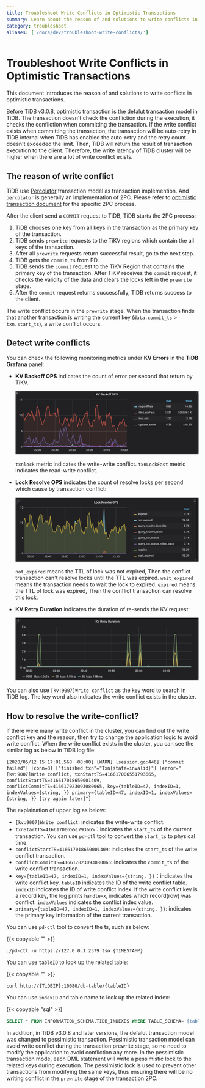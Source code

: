 ```yaml
---
title: Troubleshoot Write Conflicts in Optimistic Transactions
summary: Learn about the reason of and solutions to write conflicts in optimistic transactions.
category: troubleshoot
aliases: ['/docs/dev/troubleshoot-write-conflicts/']
---
```


# Troubleshoot Write Conflicts in Optimistic Transactions

This document introduces the reason of and solutions to write conflicts in optimistic transactions.

Before TiDB v3.0.8, optimistic transaction is the defalut transaction model in TiDB. The transaction doesn't check the confliction during the execution, it checks the confliction when committing the transaction. If the write conflict exists when committing the transaction, the transaction will be auto-retry in TiDB internal when TiDB has enabled the auto-retry and the retry count doesn't exceeded the limit. Then, TiDB will return the result of transaction execution to the client. Therefore, the write latency of TiDB cluster will be higher when there are a lot of write conflict exists.

## The reason of write conflict

TiDB use [Percolator](https://www.usenix.org/legacy/event/osdi10/tech/full_papers/Peng.pdf) transaction model as transaction implemention. And `percolator` is generally an implementation of 2PC. Please refer to [optimistic transaction document](/optimistic-transaction.md) for the specific 2PC process.

After the client send a `COMMIT` request to TiDB, TiDB starts the 2PC process:

1. TiDB chooses one key from all keys in the transaction as the primary key of the transaction.
2. TiDB sends `prewrite` requests to the TiKV regions which contain the all keys of the transaction.
3. After all `prewrite` requests return successful result, go to the next step.
4. TiDB gets the `commit_ts` from PD.
5. TiDB sends the `commit` request to the TiKV Region that contains the primary key of the transaction. After TiKV receives the `commit` request, it checks the validity of the data and clears the locks left in the `prewrite` stage.
6. After the `commit` request returns successfully, TiDB returns success to the client.

The write conflict occurs in the `prewrite` stage. When the transaction finds that another transaction is writing the current key (`data.commit_ts` > `txn.start_ts`), a write conflict occurs.

## Detect write conflicts

You can check the following monitoring metrics under **KV Errors** in the **TiDB Grafana** panel:

* **KV Backoff OPS** indicates the count of error per second that return by TiKV.

    ![kv-backoff-ops](/media/troubleshooting-write-conflict-kv-backoff-ops.png)

    `txnlock` metric indicates the write-write conflict. `txnLockFast` metric indicates the read-write conflict.

* **Lock Resolve OPS** indicates the count of resolve locks per second which cause by transaction conflict:

    ![lock-resolve-ops](/media/troubleshooting-write-conflict-lock-resolve-ops.png)

    `not_expired` means the TTL of lock was not expired, Then the conflict transaction can't resolve locks until the TTL was expired.
    `wait_expired` means the transaction needs to wait the lock to expired.
    `expired` means the TTL of lock was expired, Then the conflict transaction can resolve this lock.

* **KV Retry Duration** indicates the duration of re-sends the KV request:

     ![kv-retry-duration](/media/troubleshooting-write-conflict-kv-retry-duration.png)

You can also use `[kv:9007]Write conflict` as the key word to search in TiDB log. The key word also indicates the write conflict exists in the cluster.

## How to resolve the write-conflict?

If there were many write conflict in the cluster, you can find out the write conflict key and the reason, then try to change the application logic to avoid write conflict. When the write conflict exists in the cluster, you can see the similar log as below in TiDB log file:

```log
[2020/05/12 15:17:01.568 +08:00] [WARN] [session.go:446] ["commit failed"] [conn=3] ["finished txn"="Txn{state=invalid}"] [error="[kv:9007]Write conflict, txnStartTS=416617006551793665, conflictStartTS=416617018650001409, conflictCommitTS=416617023093080065, key={tableID=47, indexID=1, indexValues={string, }} primary={tableID=47, indexID=1, indexValues={string, }} [try again later]"]
```

The explaination of upper log as below:

* `[kv:9007]Write conflict`: indicates the write-write conflict.
* `txnStartTS=416617006551793665`：indicates the `start_ts` of the current transaction. You can use `pd-ctl` tool to convert the `start_ts` to physical time.
* `conflictStartTS=416617018650001409`: indicates the `start_ts` of the write conflict transaction.
* `conflictCommitTS=416617023093080065`: indicates the `commit_ts` of the write conflict transaction.
* `key={tableID=47, indexID=1, indexValues={string, }}`：indicates the write conflict key. `tableID` indicates the ID of the write conflict table. `indexID` indicates the ID of write conflict index. If the write conflict key is a record key, the log prints `handle=x`, indicates which record(row) was conflict. `indexValues` indicates the conflict index value.
* `primary={tableID=47, indexID=1, indexValues={string, }}`: indicates the primary key information of the current transaction.

You can use `pd-ctl` tool to convert the ts, such as below:

{{< copyable "" >}}

```shell
./pd-ctl -u https://127.0.0.1:2379 tso {TIMESTAMP}
```

You can use `tableID` to look up the related table:

{{< copyable "" >}}

```shell
curl http://{TiDBIP}:10080/db-table/{tableID}
```

You can use `indexID` and table name to look up the related index:

{{< copyable "sql" >}}

```sql
SELECT * FROM INFORMATION_SCHEMA.TIDB_INDEXES WHERE TABLE_SCHEMA='{table_name}' AND TABLE_NAME='{table_name}' AND INDEX_ID={indexID};
```

In addition, in TiDB v3.0.8 and later versions, the defalut transaction model was changed to pessimistic transaction. Pessimistic transaction model can avoid write conflict during the transaction prewrite stage, so no need to modify the application to avoid confliction any more. In the pessimistic transaction mode, each DML statement will write a pessimistic lock to the related keys during execution. The pessimistic lock is used to prevent other transactions from modifying the same keys, thus ensuring there will be no writing conflict in the `prewrite` stage of the transaction 2PC.
